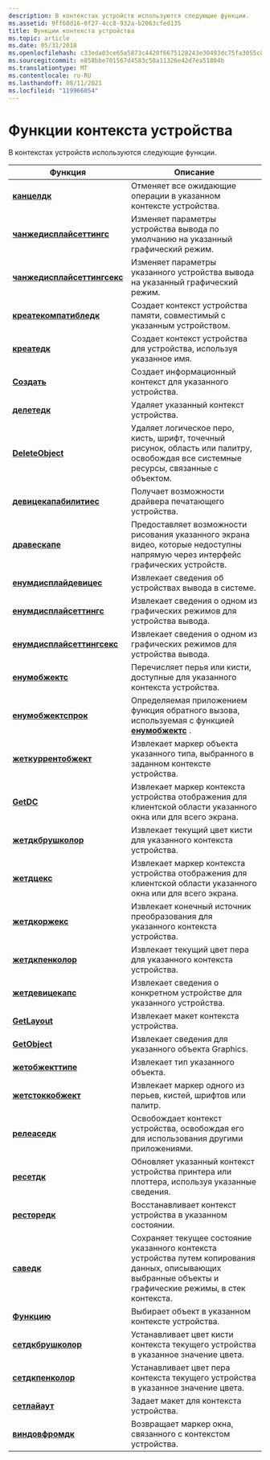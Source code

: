 ```yaml
---
description: В контекстах устройств используются следующие функции.
ms.assetid: 9ff68d16-0f27-4cc8-932a-b2063cfed135
title: Функции контекста устройства
ms.topic: article
ms.date: 05/31/2018
ms.openlocfilehash: c33eda03ce65a5873c4420f6675128243e30493dc75fa3055c8718f6826f4a94
ms.sourcegitcommit: e858bbe701567d4583c50a11326e42d7ea51804b
ms.translationtype: MT
ms.contentlocale: ru-RU
ms.lasthandoff: 08/11/2021
ms.locfileid: "119966054"
---
```

# <a name="device-context-functions"></a>Функции контекста устройства

В контекстах устройств используются следующие функции.



| Функция                                                   | Описание                                                                                                                               |
|------------------------------------------------------------|-------------------------------------------------------------------------------------------------------------------------------------------|
| [**канцелдк**](/windows/desktop/api/Wingdi/nf-wingdi-canceldc)                               | Отменяет все ожидающие операции в указанном контексте устройства.                                                                            |
| [**чанжедисплайсеттингс**](/windows/desktop/api/Winuser/nf-winuser-changedisplaysettingsa)     | Изменяет параметры устройства вывода по умолчанию на указанный графический режим.                                                        |
| [**чанжедисплайсеттингсекс**](/windows/desktop/api/Winuser/nf-winuser-changedisplaysettingsexa) | Изменяет параметры указанного устройства вывода на указанный графический режим.                                                      |
| [**креатекомпатибледк**](/windows/desktop/api/Wingdi/nf-wingdi-createcompatibledc)           | Создает контекст устройства памяти, совместимый с указанным устройством.                                                                     |
| [**креатедк**](/windows/desktop/api/Wingdi/nf-wingdi-createdca)                               | Создает контекст устройства для устройства, используя указанное имя.                                                                           |
| [**Создать**](/windows/desktop/api/Wingdi/nf-wingdi-createica)                               | Создает информационный контекст для указанного устройства.                                                                                  |
| [**делетедк**](/windows/desktop/api/Wingdi/nf-wingdi-deletedc)                               | Удаляет указанный контекст устройства.                                                                                                     |
| [**DeleteObject**](/windows/desktop/api/Wingdi/nf-wingdi-deleteobject)                       | Удаляет логическое перо, кисть, шрифт, точечный рисунок, область или палитру, освобождая все системные ресурсы, связанные с объектом.                  |
| [**девицекапабилитиес**](/windows/win32/api/wingdi/nf-wingdi-devicecapabilitiesa)           | Получает возможности драйвера печатающего устройства.                                                                                    |
| [**дравескапе**](/windows/desktop/api/Wingdi/nf-wingdi-drawescape)                           | Предоставляет возможности рисования указанного экрана видео, которые недоступны напрямую через интерфейс графических устройств.       |
| [**енумдисплайдевицес**](/windows/desktop/api/Winuser/nf-winuser-enumdisplaydevicesa)           | Извлекает сведения об устройствах вывода в системе.                                                                              |
| [**енумдисплайсеттингс**](/windows/desktop/api/Winuser/nf-winuser-enumdisplaysettingsa)         | Извлекает сведения о одном из графических режимов для устройства вывода.                                                               |
| [**енумдисплайсеттингсекс**](/windows/desktop/api/Winuser/nf-winuser-enumdisplaysettingsexa)     | Извлекает сведения о одном из графических режимов для устройства вывода.                                                               |
| [**енумобжектс**](/windows/desktop/api/Wingdi/nf-wingdi-enumobjects)                         | Перечисляет перья или кисти, доступные для указанного контекста устройства.                                                                |
| [**енумобжектспрок**](/windows/win32/api/wingdi/nc-wingdi-gobjenumproc)                 | Определяемая приложением функция обратного вызова, используемая с функцией [**енумобжектс**](/windows/desktop/api/Wingdi/nf-wingdi-enumobjects) .                                       |
| [**жеткуррентобжект**](/windows/desktop/api/Wingdi/nf-wingdi-getcurrentobject)               | Извлекает маркер объекта указанного типа, выбранного в заданном контексте устройства.                           |
| [**GetDC**](/windows/desktop/api/Winuser/nf-winuser-getdc)                                     | Извлекает маркер контекста устройства отображения для клиентской области указанного окна или для всего экрана.                        |
| [**жетдкбрушколор**](/windows/desktop/api/WinGdi/nf-wingdi-getdcbrushcolor)                 | Извлекает текущий цвет кисти для указанного контекста устройства.                                                                       |
| [**жетдцекс**](/windows/desktop/api/Winuser/nf-winuser-getdcex)                                 | Извлекает маркер контекста устройства отображения для клиентской области указанного окна или для всего экрана.                        |
| [**жетдкоржекс**](/windows/desktop/api/Wingdi/nf-wingdi-getdcorgex)                           | Извлекает конечный источник преобразования для указанного контекста устройства.                                                                    |
| [**жетдкпенколор**](/windows/desktop/api/WinGdi/nf-wingdi-getdcpencolor)                     | Извлекает текущий цвет пера для указанного контекста устройства.                                                                         |
| [**жетдевицекапс**](/windows/desktop/api/Wingdi/nf-wingdi-getdevicecaps)                     | Извлекает сведения о конкретном устройстве для указанного устройства.                                                                           |
| [**GetLayout**](/windows/desktop/api/Wingdi/nf-wingdi-getlayout)                             | Извлекает макет контекста устройства.                                                                                                 |
| [**GetObject**](/windows/desktop/api/Wingdi/nf-wingdi-getobject)                             | Извлекает сведения для указанного объекта Graphics.                                                                                  |
| [**жетобжекттипе**](/windows/desktop/api/Wingdi/nf-wingdi-getobjecttype)                     | Извлекает тип указанного объекта.                                                                                               |
| [**жетстоккобжект**](/windows/desktop/api/Wingdi/nf-wingdi-getstockobject)                   | Извлекает маркер одного из перьев, кистей, шрифтов или палитр.                                                                 |
| [**релеаседк**](/windows/desktop/api/Winuser/nf-winuser-releasedc)                             | Освобождает контекст устройства, освобождая его для использования другими приложениями.                                                                      |
| [**ресетдк**](/windows/desktop/api/Wingdi/nf-wingdi-resetdca)                                 | Обновляет указанный контекст устройства принтера или плоттера, используя указанные сведения.                                                  |
| [**ресторедк**](/windows/desktop/api/Wingdi/nf-wingdi-restoredc)                             | Восстанавливает контекст устройства в указанном состоянии.                                                                                         |
| [**саведк**](/windows/desktop/api/Wingdi/nf-wingdi-savedc)                                   | Сохраняет текущее состояние указанного контекста устройства путем копирования данных, описывающих выбранные объекты и графические режимы, в стек контекста. |
| [**Функцию**](/windows/desktop/api/Wingdi/nf-wingdi-selectobject)                       | Выбирает объект в указанном контексте устройства.                                                                                      |
| [**сетдкбрушколор**](/windows/desktop/api/Wingdi/nf-wingdi-setdcbrushcolor)                 | Устанавливает цвет кисти контекста текущего устройства в указанное значение цвета.                                                                 |
| [**сетдкпенколор**](/windows/desktop/api/Wingdi/nf-wingdi-setdcpencolor)                     | Устанавливает цвет пера контекста текущего устройства в указанное значение цвета.                                                                   |
| [**сетлайаут**](/windows/desktop/api/Wingdi/nf-wingdi-setlayout)                             | Задает макет для контекста устройства.                                                                                                     |
| [**виндовфромдк**](/windows/desktop/api/Winuser/nf-winuser-windowfromdc)                       | Возвращает маркер окна, связанного с контекстом устройства.                                                                          |



 

 

 
